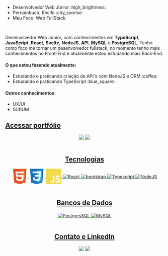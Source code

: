 <ul>
  <li>Desenvolvedor Web Júnior :high_brightness:</li> 
  <li>Pernambuco, Recife :city_sunrise:</li>
  <li>Meu Foco: Web FullStack.</li>
</ul>
<br>

<p>
Desenvolvedor Web Júnior, com conhecimentos em <strong>TypeScript</strong>, <strong>JavaScript</strong>, <strong>React</strong>, <strong>Svelte</strong>, <strong>NodeJS</strong>, <strong>API</strong>, <strong>MySQL</strong> e <strong>PostgreSQL</strong>. Tenho como foco me tornar um desenvolvedor fullstack, no momento tenho mais conhecimentos no Front-End e atualmente estou estudando mais Back-End.  
</p>

<h4>O que estou fazendo atualmente: </h4>
<ul>
  <li>Estudando e praticando criação de API's com NodeJS e ORM :coffee:</li>
  <li>Estudando e praticando TypeScript :blue_square:</li>
</ul>

<h4>Outros conhecimentos:</h4>
<ul>
  <li>UX/UI</li>
  <li>SCRUM</li>
</ul>

<h2><a href="https://paulohldev.github.io/portfolio" target="_blank">Acessar portfólio</a></h2>



<div align="center">
  <a href="https://github.com/paulohldev">
  <img height="180em" src="https://github-readme-stats.vercel.app/api?username=paulohldev&show_icons=true&theme=dark&include_all_commits=true&count_private=true"/>
  <img height="180em" src="https://github-readme-stats.vercel.app/api/top-langs/?username=paulohldev&layout=compact&langs_count=7&theme=dark"/>
</div>

<div style="display: inline_block" align="center"><br>
<h2 align="center">Tecnologias</h2>
  <img align="center" alt="HTML" height="50" width="50" src="https://raw.githubusercontent.com/devicons/devicon/master/icons/html5/html5-original.svg" />
  <img align="center" alt="CSS" height="50" width="50" src="https://raw.githubusercontent.com/devicons/devicon/master/icons/css3/css3-original.svg" />
  <img align="center" alt="Javascript" height="50" width="50" src="https://raw.githubusercontent.com/devicons/devicon/master/icons/javascript/javascript-plain.svg" />
  <img align="center" alt="React" height="50" width="50" src="https://cdn.jsdelivr.net/gh/devicons/devicon/icons/react/react-original.svg" />
  <img align="center" alt="bootstrap" height="50" width="50" src="https://cdn.jsdelivr.net/gh/devicons/devicon/icons/bootstrap/bootstrap-original.svg" />
  <img align="center" alt="Typescript" height="50" width="50" src="https://cdn.jsdelivr.net/gh/devicons/devicon/icons/typescript/typescript-original.svg" />
  <img align="center" alt="NodeJS" height="50" width="50" src="https://cdn.jsdelivr.net/gh/devicons/devicon/icons/nodejs/nodejs-original.svg" />
</div>

<div style="display: inline_block" align="center"><br>
<h2 align="center">Bancos de Dados</h2>
  <img align="center" alt="PostgresSQL" height="70" width="80" src="https://cdn.jsdelivr.net/gh/devicons/devicon/icons/postgresql/postgresql-original-wordmark.svg" />
  <img align="center" alt="MySQL" height="80" width="80" src="https://cdn.jsdelivr.net/gh/devicons/devicon/icons/mysql/mysql-original-wordmark.svg" />
</div>

<br>

 <h2 align="center">Contato e LinkedIn</h2>
<div align="center"> 
  <a href="mailto:paulohl.dev@gmail.com" target="_blank"><img height="40" src="https://img.shields.io/badge/Gmail-D14836?style=for-the-badge&logo=gmail&logoColor=white" target="_blank"></a>
  <a href="https://www.linkedin.com/in/paulohldev/" target="_blank"><img height="40" src="https://img.shields.io/badge/-LinkedIn-%230077B5?style=for-the-badge&logo=linkedin&logoColor=white" target="_blank"></a> 
 
<!--    [![Ashutosh's github activity graph](https://github-readme-activity-graph.cyclic.app/graph?username=paulohldev&bg_color=72405b&color=ffd1fc&line=ff9ef9&point=ff80bd&area=true&hide_border=true)](https://github.com/ashutosh00710/github-readme-activity-graph)
</div> -->

